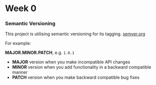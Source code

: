 # Week 0

### Semantic Versioning

This project is utilising semantic versioning for its tagging. [semver.org](https://semver.org/)

For example:

**MAJOR.MINOR.PATCH**, e.g. `1.0.1`

- **MAJOR** version when you make incompatible API changes
- **MINOR** version when you add functionality in a backward compatible manner
- **PATCH** version when you make backward compatible bug fixes
